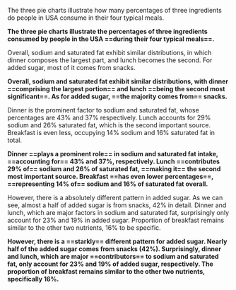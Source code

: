 The three pie charts illustrate how many percentages of three ingredients do people in USA consume in their four typical meals.

**The three pie charts illustrate the percentages of three ingredients consumed by people in the USA ==during their four typical meals==.**

Overall, sodium and saturated fat exhibit similar distributions, in which dinner composes the largest part, and lunch becomes the second. For added sugar, most of it comes from snacks.

**Overall, sodium and saturated fat exhibit similar distributions, with dinner ==comprising the largest portion== and lunch ==being the second most significant==. As for added sugar, ==the majority comes from== snacks.**

Dinner is the prominent factor to sodium and saturated fat, whose percentages are 43% and 37% respectively. Lunch accounts for 29% sodium and 26% saturated fat, which is the second important source. Breakfast is even less, occupying 14% sodium and 16% saturated fat in total.

**Dinner ==plays a prominent role== in sodium and saturated fat intake, ==accounting for== 43% and 37%, respectively. Lunch ==contributes 29% of== sodium and 26% of saturated fat, ==making it== the second most important source. Breakfast ==has even lower percentages==, ==representing 14% of== sodium and 16% of saturated fat overall.**

However, there is a absolutely different pattern in added sugar. As we can see, almost a half of added sugar is from snacks, 42% in detail. Dinner and lunch, which are major factors in sodium and saturated fat, surprisingly only account for 23% and 19% in added sugar. Proportion of breakfast remains similar to the other two nutrients, 16% to be specific.

**However, there is a ==starkly== different pattern for added sugar. Nearly half of the added sugar comes from snacks (42%). Surprisingly, dinner and lunch, which are major ==contributors== to sodium and saturated fat, only account for 23% and 19% of added sugar, respectively. The proportion of breakfast remains similar to the other two nutrients, specifically 16%.**
